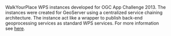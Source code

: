 WalkYourPlace WPS instances developed for OGC App Challenge 2013. The instances were created for GeoServer using a centralized service chaining architecture.
The instance act like a wrapper to publish back-end geoprocessing services as standard WPS services. For more information see <a href="http://gisciencegroup.ucalgary.ca/wiki/Accessibility_Assessment" target="_blank">here</a>.
